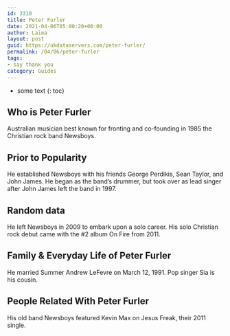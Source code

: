```yaml
---
id: 3310
title: Peter Furler
date: 2021-04-06T05:00:20+00:00
author: Laima
layout: post
guid: https://ukdataservers.com/peter-furler/
permalink: /04/06/peter-furler
tags:
- say thank you
category: Guides
---
```


* some text
{: toc}


## Who is Peter Furler
                  
                  
                  
Australian musician best known for fronting and co-founding in 1985 the Christian rock band Newsboys.
                  
              
            
              
            
                
                
                
## Prior to Popularity
                  
                  
                  
He established Newsboys with his friends George Perdikis, Sean Taylor, and John James. He began as the band&#8217;s drummer, but took over as lead singer after John James left the band in 1997.
                  
              
            
              
            
                
                
                
## Random data
                  
                  
                  
He left Newsboys in 2009 to embark upon a solo career. His solo Christian rock debut came with the #2 album On Fire from 2011.
                  
              
            
              
            
                
                
                
## Family & Everyday Life of Peter Furler
                  
                  
                  
He married Summer Andrew LeFevre on March 12, 1991. Pop singer Sia is his cousin.
                  
              
            
              
            
                
                
                
## People Related With Peter Furler
                  
                  
                  
His old band Newsboys featured Kevin Max on Jesus Freak, their 2011 single.
                  
              
            
              
            
                
              
            
              
              
            
            
              
            
          
          
          